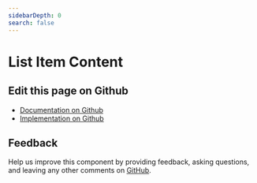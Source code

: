 ```yaml
---
sidebarDepth: 0
search: false
---
```



# List Item Content




<ClientOnly><docs-component-tabs></docs-component-tabs></ClientOnly>

<!-- docs:child of bal-list -->




## Edit this page on Github

* [Documentation on Github](https://github.com/baloise/design-system/blob/master/docs/src/components/components/bal-list-item-content.md)
* [Implementation on Github](https://github.com/baloise/design-system/blob/master/packages/components/src/components/bal-list-item-content)

## Feedback

Help us improve this component by providing feedback, asking questions, and leaving any other comments on [GitHub](https://github.com/baloise/design-system/issues/new).

